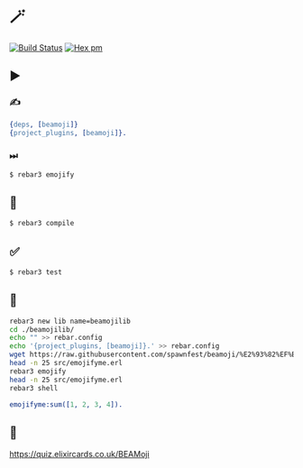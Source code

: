 # 🪄

[![Build Status](https://github.com/spawnfest/beamoji/actions/workflows/erlang.yml/badge.svg)](https://github.com/spawnfest/beamoji)
[![Hex pm](http://img.shields.io/hexpm/v/beamoji.svg?style=flat)](https://hex.pm/packages/beamoji)

## ▶️

### ✍️
```erlang
{deps, [beamoji]}
{project_plugins, [beamoji]}.
```

### ⏭

```bash
$ rebar3 emojify
```

## 👷

```bash
$ rebar3 compile
```

## ✅

```bash
$ rebar3 test

```

## 🧪


```bash
rebar3 new lib name=beamojilib
cd ./beamojilib/
echo "" >> rebar.config
echo '{project_plugins, [beamoji]}.' >> rebar.config
wget https://raw.githubusercontent.com/spawnfest/beamoji/%E2%93%82%EF%B8%8F/test/beamoji_roundtrip_SUITE_data/emojifyme.erl -O src/emojifyme.erl
head -n 25 src/emojifyme.erl
rebar3 emojify
head -n 25 src/emojifyme.erl
rebar3 shell
```

```erlang
emojifyme:sum([1, 2, 3, 4]).
```

## 🧩
https://quiz.elixircards.co.uk/BEAMoji
